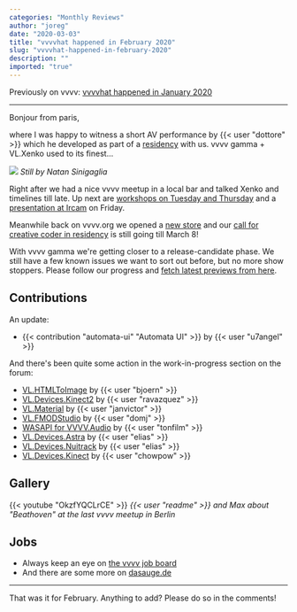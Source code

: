 ```yaml
---
categories: "Monthly Reviews"
author: "joreg"
date: "2020-03-03"
title: "vvvvhat happened in February 2020"
slug: "vvvvhat-happened-in-february-2020"
description: ""
imported: "true"
---
```



Previously on vvvv: [vvvvhat happened in January 2020](/blog/2020/vvvvhat-happened-in-january-2020)

---

Bonjour from paris,

where I was happy to witness a short AV performance by {{< user "dottore" >}} which he developed as part of a [residency](https://vertigo.starts.eu/calls/starts-residencies-call-3/residencies/still/detail/) with us. vvvv gamma + VL.Xenko used to its finest...

![](still.png)
*Still by Natan Sinigaglia*

Right after we had a nice vvvv meetup in a local bar and talked Xenko and timelines till late. Up next are [workshops on Tuesday and Thursday](/blog/2020/vvvv-gamma-workshops-in-paris) and a [presentation at Ircam](/blog/vvvv-at-ircam-forum-parisp) on Friday.

Meanwhile back on vvvv.org we opened a [new store](/blog/2020/moving-forward-store-2.0) and our [call for creative coder in residency](https://discourse.vvvv.org/t/creativvvve-coder-in-residence-2020/18283/) is still going till March 8!

With vvvv gamma we're getting closer to a release-candidate phase. We still have a few known issues we want to sort out before, but no more show stoppers. Please follow our progress and [fetch latest previews from here](/blog/2020/vvvv-gamma-2019.2-preview). 

## Contributions
An update:
* {{< contribution "automata-ui" "Automata UI" >}} by {{< user "u7angel" >}}

And there's been quite some action in the work-in-progress section on the forum:
* [VL.HTMLToImage](https://discourse.vvvv.org/t/vl-htmltoimage/18256) by {{< user "bjoern" >}}
* [VL.Devices.Kinect2](https://discourse.vvvv.org/t/vl-devices-kinect2/17516) by {{< user "ravazquez" >}}
* [VL.Material](https://discourse.vvvv.org/t/vl-material/18087) by {{< user "janvictor" >}}
* [VL.FMODStudio](https://discourse.vvvv.org/t/vl-fmodstudio/18289) by {{< user "domj" >}}
* [WASAPI for VVVV.Audio](https://discourse.vvvv.org/t/vvvv-audio-windows-system-audio-support-wasapi/18290/10) by {{< user "tonfilm" >}}
* [VL.Devices.Astra](https://discourse.vvvv.org/t/vl-devices-astra/16615) by {{< user "elias" >}}
* [VL.Devices.Nuitrack](https://discourse.vvvv.org/t/vl-devices-astra/16615) by {{< user "elias" >}}
* [VL.Devices.Kinect](https://discourse.vvvv.org/t/vl-devices-kinect/18223) by {{< user "chowpow" >}}

## Gallery
{{< youtube "OkzfYQCLrCE" >}}
*{{< user "readme" >}} and Max about "Beathoven" at the last vvvv meetup in Berlin*

## Jobs
* Always keep an eye on [the vvvv job board](https://discourse.vvvv.org/c/jobs)
* And there are some more on [dasauge.de](https://dasauge.de/sta/Vvvv/)

---

That was it for February. Anything to add? Please do so in the comments!





